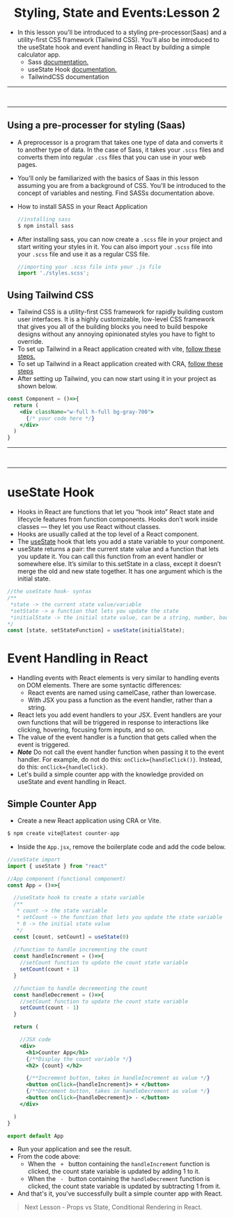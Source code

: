 <h1 align="center">Styling, State and Events:Lesson 2</h1>

- In this lesson you'll be introduced to a styling pre-processor(Saas) and a utility-first CSS framework (Tailwind CSS). You'll also be introduced to the useState hook and event handling in React by building a simple calculator app.
  - Sass <a href="https://sass-lang.com/guide">documentation.</a>
  - useState Hook <a href="https://reactjs.org/docs/hooks-state.html">documentation.</a>
  - TailwindCSS <a here="https://tailwindcss.com/docs">documentation</a>

<hr>
<br>
<hr>

## Using a pre-processer for styling (Saas)
- A preprocessor is a program that takes one type of data and converts it to another type of data. In the case of Sass, it takes your <code>.scss</code> files and converts them into regular <code>.css</code> files that you can use in your web pages.
- You'll only be familiarized with the basics of Saas in this lesson assuming you are from a background of CSS. You'll be introduced to the concept of variables and nesting. Find SASSs documentation above.
- How to install SASS in your React Application

  ```jsx
  //installing sass
  $ npm install sass
  ```

- After installing sass, you can now create a <code>.scss</code> file in your project and start writing your styles in it. You can also import your <code>.scss</code> file into your <code>.scss</code> file and use it as a regular CSS file.

  ```jsx
  //importing your .scss file into your .js file
  import './styles.scss';
  ```
## Using Tailwind CSS 
- Tailwind CSS is a utility-first CSS framework for rapidly building custom user interfaces. It is a highly customizable, low-level CSS framework that gives you all of the building blocks you need to build bespoke designs without any annoying opinionated styles you have to fight to override.
- To set up Tailwind in a React application created with vite, <a href="https://tailwindcss.com/docs/guides/vite">follow these steps.</a> 
- To set up Tailwind in a React application created with CRA, <a href="https://tailwindcss.com/docs/guides/create-react-app">follow these steps</a>
- After setting up Tailwind, you can now start using it in your project as shown below.
  
```jsx
const Component = ()=>{
  return (
    <div className="w-full h-full bg-gray-700">
      {/* your code here */}
    </div>
  )
}
```

<hr>
<br>
<hr>

# useState Hook

- Hooks in React are functions that let you “hook into” React state and lifecycle features from function components. Hooks don’t work inside classes — they let you use React without classes.
- Hooks are usually called at the top level of a React component.
- The <a href="https://react.dev/reference/react/useState">useState</a> hook that lets you add a state variable to your component.
- useState returns a pair: the current state value and a function that lets you update it. You can call this function from an event handler or somewhere else. It’s similar to this.setState in a class, except it doesn’t merge the old and new state together. It has one argument which is the initial state.

```jsx
//the useState hook- syntax
/** 
 *state -> the current state value/variable
 *setState -> a function that lets you update the state
 *initialState -> the initial state value, can be a string, number, boolean, object, array, etc
*/
const [state, setStateFunction] = useState(initialState);

```

# Event Handling in React

- Handling events with React elements is very similar to handling events on DOM elements. There are some syntactic differences:
  - React events are named using camelCase, rather than lowercase.
  - With JSX you pass a function as the event handler, rather than a string.
- React lets you add event handlers to your JSX. Event handlers are your own functions that will be triggered in response to interactions like clicking, hovering, focusing form inputs, and so on.
- The value of the event handler is a function that gets called when the event is triggered.
- ***Note*** Do not call the event handler function when passing it to the event handler. For example, do not do this: <code>onClick={handleClick()}</code>. Instead, do this: <code>onClick={handleClick}</code>.
- Let's build a simple counter app with the knowledge provided on  useState and event handling in React.

## Simple Counter App
- Create a new React application using CRA or Vite.

```jsx
$ npm create vite@latest counter-app
```
- Inside the <code>App.jsx</code>, remove the boilerplate code and add the code below.

  
```jsx
//useState import
import { useState } from "react"

//App component (functional component)
const App = ()=>{

  //useState hook to create a state variable
  /**
   * count -> the state variable
   * setCount -> the function that lets you update the state variable
   * 0 -> the initial state value
   */
  const [count, setCount] = useState(0)
  
  //function to handle incrementing the count
  const handleIncrement = ()=>{
    //setCount function to update the count state variable
    setCount(count + 1)
  }

  //function to handle decrementing the count
  const handleDecrement = ()=>{
    //setCount function to update the count state variable
    setCount(count - 1)
  }

  return (

    //JSX code
    <div>
      <h1>Counter App</h1>
      {/**Display the count variable */}
      <h2> {count} </h2>

      {/**Increment button, takes in handleIncrement as value */}
      <button onClick={handleIncrement}> + </button>
      {/**Decrement button, takes in handleDecrement as value */}
      <button onClick={handleDecrement}> - </button>
    </div>

  )
}

export default App
```

- Run your application and see the result.
- From the code above:
  - When the <code> + </code> button containing the <code>handleIncrement</code> function is clicked, the count state variable is updated by adding 1 to it. 
  - When the <code> - </code> button containing the <code>handleDecrement</code> function is clicked, the count state variable is updated by subtracting 1 from it.
- And that's it, you've successfully built a simple counter app with React.

> Next Lesson - Props vs State, Conditional Rendering in React.